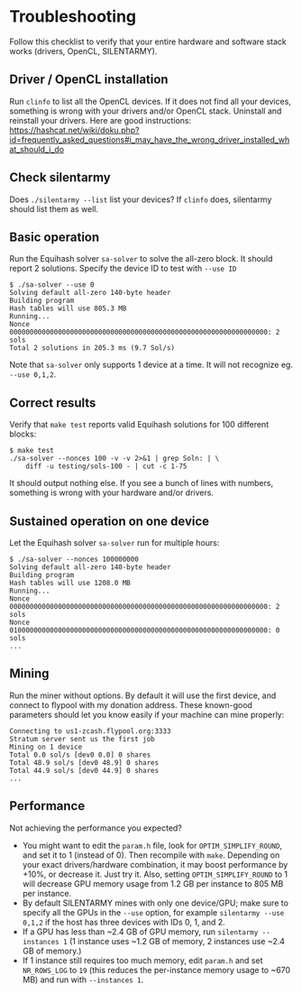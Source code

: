 # Troubleshooting

Follow this checklist to verify that your entire hardware and software
stack works (drivers, OpenCL, SILENTARMY).

## Driver / OpenCL installation

Run `clinfo` to list all the OpenCL devices. If it does not find all your
devices, something is wrong with your drivers and/or OpenCL stack. Uninstall
and reinstall your drivers. Here are good instructions:
https://hashcat.net/wiki/doku.php?id=frequently_asked_questions#i_may_have_the_wrong_driver_installed_what_should_i_do

## Check silentarmy

Does `./silentarmy --list` list your devices? If `clinfo` does, silentarmy
should list them as well.

## Basic operation 

Run the Equihash solver `sa-solver` to solve the all-zero block. It should
report 2 solutions. Specify the device ID to test with `--use ID`

```
$ ./sa-solver --use 0
Solving default all-zero 140-byte header
Building program
Hash tables will use 805.3 MB
Running...
Nonce 0000000000000000000000000000000000000000000000000000000000000000: 2 sols
Total 2 solutions in 205.3 ms (9.7 Sol/s)
```

Note that `sa-solver` only supports 1 device at a time. It will not recognize
eg. `--use 0,1,2`.

## Correct results

Verify that `make test` reports valid Equihash solutions for 100 different
blocks:

```
$ make test
./sa-solver --nonces 100 -v -v 2>&1 | grep Soln: | \
    diff -u testing/sols-100 - | cut -c 1-75
```

It should output nothing else. If you see a bunch of lines with numbers,
something is wrong with your hardware and/or drivers.

## Sustained operation on one device

Let the Equihash solver `sa-solver` run for multiple hours:

```
$ ./sa-solver --nonces 100000000
Solving default all-zero 140-byte header
Building program
Hash tables will use 1208.0 MB
Running...
Nonce 0000000000000000000000000000000000000000000000000000000000000000: 2 sols
Nonce 0100000000000000000000000000000000000000000000000000000000000000: 0 sols
...
```

## Mining

Run the miner without options. By default it will use the first device,
and connect to flypool with my donation address. These known-good parameters
should let you know easily if your machine can mine properly:

```
Connecting to us1-zcash.flypool.org:3333
Stratum server sent us the first job
Mining on 1 device
Total 0.0 sol/s [dev0 0.0] 0 shares
Total 48.9 sol/s [dev0 48.9] 0 shares
Total 44.9 sol/s [dev0 44.9] 0 shares
...
```

## Performance

Not achieving the performance you expected?

* You might want to edit the `param.h` file, look for `OPTIM_SIMPLIFY_ROUND`,
  and set it to 1 (instead of 0). Then recompile with `make`. Depending on
  your exact drivers/hardware combination, it may boost performance by +10%,
  or decrease it. Just try it. Also, setting `OPTIM_SIMPLIFY_ROUND` to 1 will
  decrease GPU memory usage from 1.2 GB per instance to 805 MB per instance.
* By default SILENTARMY mines with only one device/GPU; make sure to specify
  all the GPUs in the `--use` option, for example `silentarmy --use 0,1,2`
  if the host has three devices with IDs 0, 1, and 2.
* If a GPU has less than ~2.4 GB of GPU memory, run `silentarmy --instances 1`
  (1 instance uses ~1.2 GB of memory, 2 instances use ~2.4 GB of memory.)
* If 1 instance still requires too much memory, edit `param.h` and set
  `NR_ROWS_LOG` to `19` (this reduces the per-instance memory usage to ~670 MB)
  and run with `--instances 1`.
